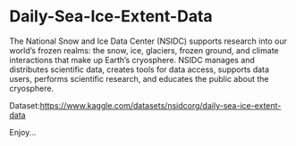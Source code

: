 # Daily-Sea-Ice-Extent-Data

The National Snow and Ice Data Center (NSIDC) supports research into our world’s frozen realms: the snow, ice, glaciers, frozen ground, and climate interactions that make up Earth’s cryosphere. NSIDC manages and distributes scientific data, creates tools for data access, supports data users, performs scientific research, and educates the public about the cryosphere.


Dataset:https://www.kaggle.com/datasets/nsidcorg/daily-sea-ice-extent-data

Enjoy...
